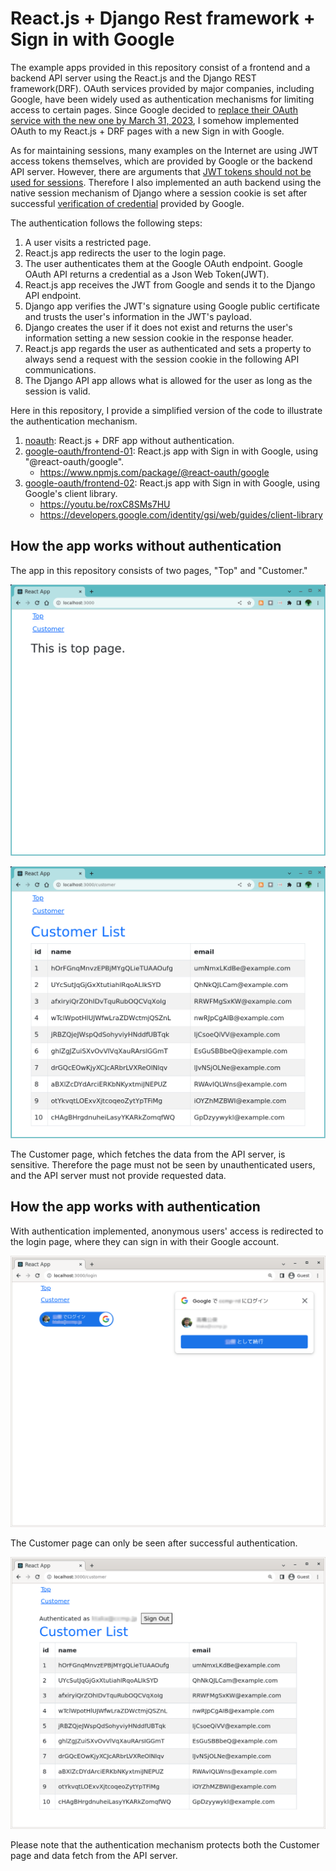 # React.js + Django Rest framework + Sign in with Google

The example apps provided in this repository consist of a frontend and a backend API server using the React.js and the Django REST framework(DRF).
OAuth services provided by major companies, including Google, have been widely used as authentication mechanisms for limiting access to certain pages.
Since Google decided to [replace their OAuth service with the new one by March 31, 2023](https://developers.googleblog.com/2022/03/gis-jsweb-authz-migration.html),
I somehow implemented OAuth to my React.js + DRF pages with a new Sign in with Google.

As for maintaining sessions, many examples on the Internet are using JWT access tokens themselves, which are provided by Google or the backend API server.
However, there are arguments that [JWT tokens should not be used for sessions](http://cryto.net/~joepie91/blog/2016/06/13/stop-using-jwt-for-sessions/).
Therefore I also implemented an auth backend using the native session mechanism of Django where a session cookie is set after successful [verification of credential](https://developers.google.com/identity/gsi/web/guides/verify-google-id-token) provided by Google.

The authentication follows the following steps:

1. A user visits a restricted page.
1. React.js app redirects the user to the login page.
1. The user authenticates them at the Google OAuth endpoint. Google OAuth API returns a credential as a Json Web Token(JWT).
1. React.js app receives the JWT from Google and sends it to the Django API endpoint.
1. Django app verifies the JWT's signature using Google public certificate and trusts the user's information in the JWT's payload.
1. Django creates the user if it does not exist and returns the user's information setting a new session cookie in the response header.
1. React.js app regards the user as authenticated and sets a property to always send a request with the session cookie in the following API communications.
1. The Django API app allows what is allowed for the user as long as the session is valid.

Here in this repository, I provide a simplified version of the code to illustrate the authentication mechanism.

1. [noauth](noauth): React.js + DRF app without authentication.
1. [google-oauth/frontend-01](google-oauth/frontend-01): React.js app with Sign in with Google, using "@react-oauth/google".
   - https://www.npmjs.com/package/@react-oauth/google
1. [google-oauth/frontend-02](google-oauth/frontend-02): React.js app with Sign in with Google, using Google's client library.
   - https://youtu.be/roxC8SMs7HU
   - https://developers.google.com/identity/gsi/web/guides/client-library

## How the app works without authentication

The app in this repository consists of two pages, "Top" and "Customer."

![Top no-auth](./images/NoauthTop.png "Top page - no auth")

![Customer no-auth](./images/NoauthCustomer.png "Customer page - no auth")

The Customer page, which fetches the data from the API server, is sensitive. Therefore the page must not be seen by unauthenticated users, and the API server must not provide requested data.

##  How the app works with authentication

With authentication implemented, anonymous users' access is redirected to the login page, where they can sign in with their Google account.

![Login page](./images/AuthLogin3-2.png "Login page")

The Customer page can only be seen after successful authentication.

![Customer page for authenticated users](./images/AuthCustomer.png "Customer page for authenticated users")

Please note that the authentication mechanism protects both the Customer page and data fetch from the API server.

